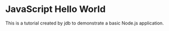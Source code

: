 # JavaScript Hello World
This is a tutorial created by jdb to demonstrate a basic Node.js application.
